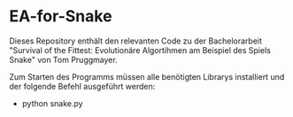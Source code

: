 # EA-for-Snake

Dieses Repository enthält den relevanten Code zu der Bachelorarbeit "Survival of the Fittest: Evolutionäre Algortihmen am Beispiel des Spiels Snake" von Tom Pruggmayer.

Zum Starten des Programms müssen alle benötigten Librarys installiert und der folgende Befehl ausgeführt werden:
  - python snake.py



